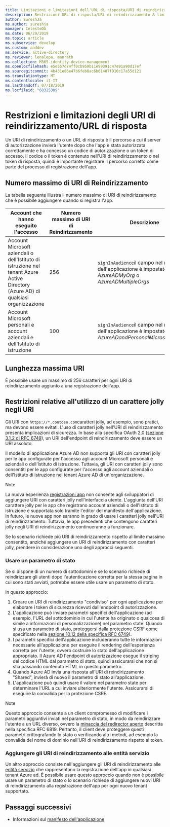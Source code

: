 ```yaml
---
title: Limitazioni e limitazioni dell'URL di risposta/URI di reindirizzamento-piattaforma di identità Microsoft
description: Restrizioni URL di risposta/URL di reindirizzamento & limitazioni
author: SureshJa
ms.author: sureshja
manager: CelesteDG
ms.date: 06/29/2019
ms.topic: article
ms.subservice: develop
ms.custom: aaddev
ms.service: active-directory
ms.reviewer: lenalepa, manrath
ms.collection: M365-identity-device-management
ms.openlocfilehash: e5e557d74ff0cb959b11e99391c47e91a90d17ef
ms.sourcegitcommit: 4b431e86e47b6feb8ac6b61487f910c17a55d121
ms.translationtype: MT
ms.contentlocale: it-IT
ms.lasthandoff: 07/18/2019
ms.locfileid: "68325309"
---
```

# <a name="redirect-urireply-url-restrictions-and-limitations"></a>Restrizioni e limitazioni degli URI di reindirizzamento/URL di risposta

Un URI di reindirizzamento o un URL di risposta è il percorso a cui il server di autorizzazione invierà l'utente dopo che l'app è stata autorizzata correttamente e ha concesso un codice di autorizzazione o un token di accesso. Il codice o il token è contenuto nell'URI di reindirizzamento o nel token di risposta, quindi è importante registrare il percorso corretto come parte del processo di registrazione dell'app.

## <a name="maximum-number-of-redirect-uris"></a>Numero massimo di URI di Reindirizzamento

La tabella seguente illustra il numero massimo di URI di reindirizzamento che è possibile aggiungere quando si registra l'app. 

| Account che hanno eseguito l'accesso | Numero massimo di URI di Reindirizzamento | Descrizione |
|--------------------------|---------------------------------|-------------|
| Account Microsoft aziendali o dell'Istituto di istruzione nel tenant Azure Active Directory (Azure AD) di qualsiasi organizzazione | 256 | `signInAudience`il campo nel manifesto dell'applicazione è impostato su *AzureADMyOrg* o *AzureADMultipleOrgs* |
| Account Microsoft personali e account aziendali e dell'Istituto di istruzione | 100 | `signInAudience`il campo nel manifesto dell'applicazione è impostato su *AzureADandPersonalMicrosoftAccount* |

## <a name="maximum-uri-length"></a>Lunghezza massima URI

È possibile usare un massimo di 256 caratteri per ogni URI di reindirizzamento aggiunto a una registrazione dell'app.

## <a name="restrictions-using-a-wildcard-in-uris"></a>Restrizioni relative all'utilizzo di un carattere jolly negli URI

Gli URI con `https://*.contoso.com`caratteri jolly, ad esempio, sono pratici, ma devono essere evitati. L'uso di caratteri jolly nell'URI di reindirizzamento presenta implicazioni di sicurezza. In base alla specifica OAuth 2,0 ([sezione 3.1.2 di RFC 6749](https://tools.ietf.org/html/rfc6749#section-3.1.2)), un URI dell'endpoint di reindirizzamento deve essere un URI assoluto. 

Il modello di applicazione Azure AD non supporta gli URI con caratteri jolly per le app configurate per l'accesso agli account Microsoft personali e aziendali o dell'Istituto di istruzione. Tuttavia, gli URI con caratteri jolly sono consentiti per le app configurate per l'accesso agli account aziendali o dell'Istituto di istruzione nel tenant Azure AD di un'organizzazione. 
 
> [!NOTE]
> La nuova esperienza [registrazioni app](https://go.microsoft.com/fwlink/?linkid=2083908) non consente agli sviluppatori di aggiungere URI con caratteri jolly nell'interfaccia utente. L'aggiunta dell'URI carattere jolly per le app che registrano account aziendali o dell'Istituto di istruzione è supportata solo tramite l'editor del manifesto dell'applicazione. In futuro, le nuove app non saranno in grado di usare i caratteri jolly nell'URI di reindirizzamento. Tuttavia, le app precedenti che contengono caratteri jolly negli URI di reindirizzamento continueranno a funzionare.

Se lo scenario richiede più URI di reindirizzamento rispetto al limite massimo consentito, anziché aggiungere un URI di reindirizzamento con caratteri jolly, prendere in considerazione uno degli approcci seguenti.

### <a name="use-a-state-parameter"></a>Usare un parametro di stato

Se si dispone di un numero di sottodomini e se lo scenario richiede di reindirizzare gli utenti dopo l'autenticazione corretta per la stessa pagina in cui sono stati avviati, potrebbe essere utile usare un parametro di stato. 

In questo approccio:

1. Creare un URI di reindirizzamento "condiviso" per ogni applicazione per elaborare i token di sicurezza ricevuti dall'endpoint di autorizzazione.
1. L'applicazione può inviare parametri specifici dell'applicazione (ad esempio, l'URL del sottodominio in cui l'utente ha originato o qualcosa di simile a informazioni di personalizzazione) nel parametro state. Quando si usa un parametro di stato, proteggersi dalla protezione CSRF come specificato nella [sezione 10,12 della specifica RFC 6749](https://tools.ietf.org/html/rfc6749#section-10.12)). 
1. I parametri specifici dell'applicazione includeranno tutte le informazioni necessarie all'applicazione per eseguire il rendering dell'esperienza corretta per l'utente, ovvero costruire lo stato dell'applicazione appropriato. Il Azure AD l'endpoint di autorizzazione esegue il striping del codice HTML dal parametro di stato, quindi assicurarsi che non si stia passando contenuto HTML in questo parametro.
1. Quando Azure AD invia una risposta all'URI di reindirizzamento "Shared", invierà di nuovo il parametro di stato all'applicazione.
1. L'applicazione può quindi usare il valore nel parametro state per determinare l'URL a cui inviare ulteriormente l'utente. Assicurarsi di eseguire la convalida per la protezione CSRF.

> [!NOTE]
> Questo approccio consente a un client compromesso di modificare i parametri aggiuntivi inviati nel parametro di stato, in modo da reindirizzare l'utente a un URL diverso, ovvero la [minaccia del redirector aperto](https://tools.ietf.org/html/rfc6819#section-4.2.4) descritta nella specifica RFC 6819. Pertanto, il client deve proteggere questi parametri crittografando lo stato o verificando altri metodi, ad esempio la convalida del nome di dominio nell'URI di reindirizzamento rispetto al token.

### <a name="add-redirect-uris-to-service-principals"></a>Aggiungere gli URI di reindirizzamento alle entità servizio

Un altro approccio consiste nell'aggiungere gli URI di reindirizzamento alle [entità servizio](app-objects-and-service-principals.md#application-and-service-principal-relationship) che rappresentano la registrazione dell'app in qualsiasi tenant Azure ad. È possibile usare questo approccio quando non è possibile usare un parametro di stato o lo scenario richiede di aggiungere nuovi URI di reindirizzamento alla registrazione dell'app per ogni nuovo tenant supportato. 

## <a name="next-steps"></a>Passaggi successivi

- Informazioni sul [manifesto dell'applicazione](reference-app-manifest.md)
